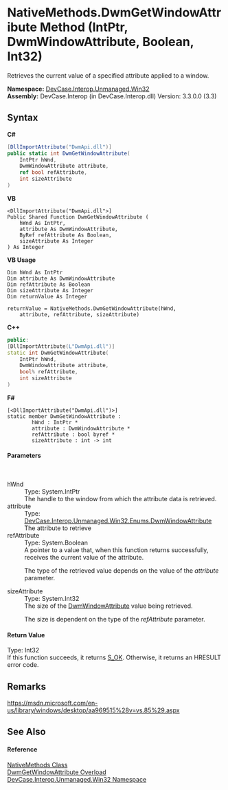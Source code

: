 # NativeMethods.DwmGetWindowAttribute Method (IntPtr, DwmWindowAttribute, Boolean, Int32)
 

Retrieves the current value of a specified attribute applied to a window.

**Namespace:**&nbsp;<a href="N_DevCase_Interop_Unmanaged_Win32">DevCase.Interop.Unmanaged.Win32</a><br />**Assembly:**&nbsp;DevCase.Interop (in DevCase.Interop.dll) Version: 3.3.0.0 (3.3)

## Syntax

**C#**<br />
``` C#
[DllImportAttribute("DwmApi.dll")]
public static int DwmGetWindowAttribute(
	IntPtr hWnd,
	DwmWindowAttribute attribute,
	ref bool refAttribute,
	int sizeAttribute
)
```

**VB**<br />
``` VB
<DllImportAttribute("DwmApi.dll">]
Public Shared Function DwmGetWindowAttribute ( 
	hWnd As IntPtr,
	attribute As DwmWindowAttribute,
	ByRef refAttribute As Boolean,
	sizeAttribute As Integer
) As Integer
```

**VB Usage**<br />
``` VB Usage
Dim hWnd As IntPtr
Dim attribute As DwmWindowAttribute
Dim refAttribute As Boolean
Dim sizeAttribute As Integer
Dim returnValue As Integer

returnValue = NativeMethods.DwmGetWindowAttribute(hWnd, 
	attribute, refAttribute, sizeAttribute)
```

**C++**<br />
``` C++
public:
[DllImportAttribute(L"DwmApi.dll")]
static int DwmGetWindowAttribute(
	IntPtr hWnd, 
	DwmWindowAttribute attribute, 
	bool% refAttribute, 
	int sizeAttribute
)
```

**F#**<br />
``` F#
[<DllImportAttribute("DwmApi.dll")>]
static member DwmGetWindowAttribute : 
        hWnd : IntPtr * 
        attribute : DwmWindowAttribute * 
        refAttribute : bool byref * 
        sizeAttribute : int -> int 

```


#### Parameters
&nbsp;<dl><dt>hWnd</dt><dd>Type: System.IntPtr<br />The handle to the window from which the attribute data is retrieved.</dd><dt>attribute</dt><dd>Type: <a href="T_DevCase_Interop_Unmanaged_Win32_Enums_DwmWindowAttribute">DevCase.Interop.Unmanaged.Win32.Enums.DwmWindowAttribute</a><br />The attribute to retrieve</dd><dt>refAttribute</dt><dd>Type: System.Boolean<br />A pointer to a value that, when this function returns successfully, receives the current value of the attribute. 

 The type of the retrieved value depends on the value of the *attribute* parameter.</dd><dt>sizeAttribute</dt><dd>Type: System.Int32<br />The size of the <a href="T_DevCase_Interop_Unmanaged_Win32_Enums_DwmWindowAttribute">DwmWindowAttribute</a> value being retrieved. 

 The size is dependent on the type of the *refAttribute* parameter.</dd></dl>

#### Return Value
Type: Int32<br />If this function succeeds, it returns <a href="T_DevCase_Interop_Unmanaged_Win32_Enums_HResult">S_OK</a>. Otherwise, it returns an HRESULT error code.

## Remarks
<a href="https://msdn.microsoft.com/en-us/library/windows/desktop/aa969515%28v=vs.85%29.aspx" target="_blank">https://msdn.microsoft.com/en-us/library/windows/desktop/aa969515%28v=vs.85%29.aspx</a>

## See Also


#### Reference
<a href="T_DevCase_Interop_Unmanaged_Win32_NativeMethods">NativeMethods Class</a><br /><a href="Overload_DevCase_Interop_Unmanaged_Win32_NativeMethods_DwmGetWindowAttribute">DwmGetWindowAttribute Overload</a><br /><a href="N_DevCase_Interop_Unmanaged_Win32">DevCase.Interop.Unmanaged.Win32 Namespace</a><br />